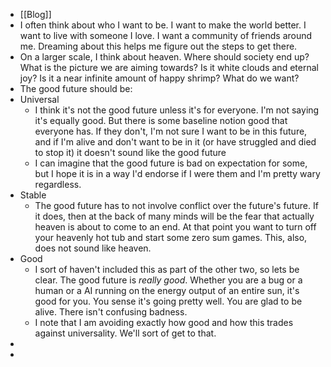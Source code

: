 - [[Blog]]
- I often think about who I want to be. I want to make the world better. I want to live with someone I love. I want a community of friends around me. Dreaming about this helps me figure out the steps to get there.
- On a larger scale, I think about heaven. Where should society end up? What is the picture we are aiming towards? Is it white clouds and eternal joy? Is it a near infinite amount of happy shrimp? What do we want?
- The good future should be:
- Universal
	- I think it's not the good future unless it's for everyone. I'm not saying it's equally good. But there is some baseline notion good that everyone has. If they don't, I'm not sure I want to be in this future, and if I'm alive and don't want to be in it (or have struggled and died to stop it) it doesn't sound like the good future
	- I can imagine that the good future is bad on expectation for some, but I hope it is in a way I'd endorse if I were them and I'm pretty wary regardless.
- Stable
	- The good future has to not involve conflict over the future's future. If it does, then at the back of many minds will be the fear that actually heaven is about to come to an end. At that point you want to turn off your heavenly hot tub and start some zero sum games. This, also, does not sound like heaven.
- Good
	- I sort of haven't included this as part of the other two, so lets be clear. The good future is *really good*. Whether you are a bug or a human or a AI running on the energy output of an entire sun, it's good for you. You sense it's going pretty well. You are glad to be alive. There isn't confusing badness.
	- I note that I am avoiding exactly how good and how this trades against universality. We'll sort of get to that.
-
-
